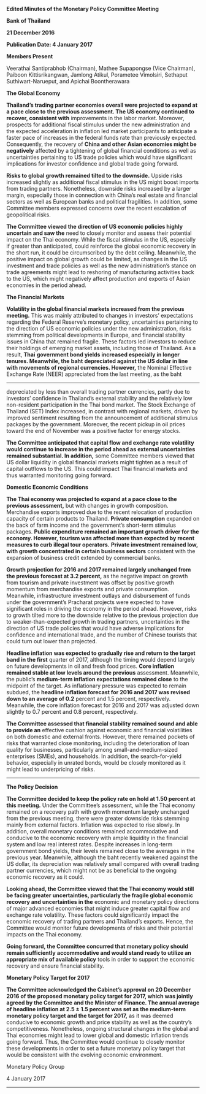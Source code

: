 **Edited Minutes of the Monetary Policy Committee Meeting**

**Bank of Thailand**

**21 December 2016**

**Publication Date: 4 January 2017**

**Members Present**

Veerathai Santiprabhob (Chairman), Mathee Supapongse (Vice Chairman), Paiboon
Kittisrikangwan, Jamlong Atikul, Porametee Vimolsiri, Sethaput Suthiwart-Narueput, and
Apichai Boontherawara

**The Global Economy**

**Thailand’s trading partner economies overall were projected to expand at a pace close to**
**the previous assessment. The US economy continued to recover, consistent with**
improvements in the labor market. Moreover, prospects for additional fiscal stimulus under
the new administration and the expected acceleration in inflation led market participants to
anticipate a faster pace of increases in the federal funds rate than previously expected.
Consequently, the recovery of **China and other Asian economies might be negatively**
affected by a tightening of global financial conditions as well as uncertainties pertaining to
US trade policies which would have significant implications for investor confidence and
global trade going forward.

**Risks to global growth remained tilted to the downside.** Upside risks increased slightly as
additional fiscal stimulus in the US might boost imports from trading partners. Nonetheless,
downside risks increased by a larger margin, especially those in connection with China’s real
estate and financial sectors as well as European banks and political fragilities. In addition,
some Committee members expressed concerns over the recent escalation of geopolitical
risks.

**The Committee viewed the direction of US economic policies highly uncertain and saw the**
need to closely monitor and assess their potential impact on the Thai economy. While the
fiscal stimulus in the US, especially if greater than anticipated, could reinforce the global
economic recovery in the short run, it could be circumscribed by the debt ceiling.
Meanwhile, the positive impact on global growth could be limited, as changes in the US
investment and trade policies as well as the new administration’s stance on trade
agreements might lead to reshoring of manufacturing activities back to the US, which might
negatively affect production and exports of Asian economies in the period ahead.

**The Financial Markets**

**Volatility in the global financial markets increased from the previous meeting.** This was
mainly attributed to changes in investors’ expectations regarding the Federal Reserve’s
monetary policy, uncertainties pertaining to the direction of US economic policies under the
new administration, risks stemming from political developments in Europe, and financial
stability issues in China that remained fragile. These factors led investors to reduce their
holdings of emerging market assets, including those of Thailand. As a result, **Thai**
**government bond yields increased especially in longer tenures. Meanwhile, the** **baht**
**depreciated against the US dollar in line with movements of regional currencies. However,**
the Nominal Effective Exchange Rate (NEER) appreciated from the last meeting, as the baht


-----

depreciated by less than overall trading partner currencies, partly due to investors’
confidence in Thailand’s external stability and the relatively low non-resident participation
in the Thai bond market. The Stock Exchange of Thailand (SET) Index increased, in contrast
with regional markets, driven by improved sentiment resulting from the announcement of
additional stimulus packages by the government. Moreover, the recent pickup in oil prices
toward the end of November was a positive factor for energy stocks.

**The Committee anticipated that capital flow and exchange rate volatility would continue**
**to increase in the period ahead as external uncertainties remained substantial. In addition,**
some Committee members viewed that US dollar liquidity in global financial markets might
tighten as a result of capital outflows to the US. This could impact Thai financial markets and
thus warranted monitoring going forward.

**Domestic Economic Conditions**

**The Thai economy was projected to expand at a pace close to the previous assessment,**
but with changes in growth composition. Merchandise exports improved due to the recent
relocation of production capacity of certain products to Thailand. **Private consumption**
expanded on the back of farm income and the government’s short-term stimulus packages.
**Public expenditure remained an important growth driver for the economy. However,**
**tourism was affected more than expected by recent measures to curb illegal tour operators.**
**Private investment remained low, with growth concentrated in certain business sectors**
consistent with the expansion of business credit extended by commercial banks.

**Growth projection for 2016 and 2017 remained largely unchanged from the previous**
**forecast at 3.2 percent,** as the negative impact on growth from tourism and private
investment was offset by positive growth momentum from merchandise exports and
private consumption. Meanwhile, infrastructure investment outlays and disbursement of
funds under the government’s Pracharat projects were expected to have significant roles in
driving the economy in the period ahead. However, risks to growth tilted more to the
downside relative to the previous projection due to weaker-than-expected growth in
trading partners, uncertainties in the direction of US trade policies that would have adverse
implications for confidence and international trade, and the number of Chinese tourists that
could turn out lower than projected.

**Headline inflation was expected to gradually rise and return to the target band in the first**
quarter of 2017, although the timing would depend largely on future developments in oil
and fresh food prices. **Core inflation remained stable at low levels around the previous**
assessment. Meanwhile, the public’s **medium-term inflation expectations remained close**
to the midpoint of the target. As inflationary pressure was expected to remain subdued, the
**headline inflation forecast for 2016 and 2017 was revised down to an average of 0.2**
percent and 1.5 percent, respectively. Meanwhile, the core inflation forecast for 2016 and
2017 was adjusted down slightly to 0.7 percent and 0.8 percent, respectively.

**The Committee assessed that financial stability remained sound and able to provide an**
effective cushion against economic and financial volatilities on both domestic and external
fronts. However, there remained pockets of risks that warranted close monitoring, including
the deterioration of loan quality for businesses, particularly among small-and-medium-sized
enterprises (SMEs), and households. In addition, the search-for-yield behavior, especially in
unrated bonds, would be closely monitored as it might lead to underpricing of risks.


-----

**The Policy Decision**

**The Committee decided to keep the policy rate on hold at 1.50 percent at this meeting.**
Under the Committee’s assessment, while the Thai economy remained on a recovery path
with growth momentum largely unchanged from the previous meeting, there were greater
downside risks stemming mainly from external factors. Inflation was expected to rise slowly.
In addition, overall monetary conditions remained accommodative and conducive to the
economic recovery with ample liquidity in the financial system and low real interest rates.
Despite increases in long-term government bond yields, their levels remained close to the
averages in the previous year. Meanwhile, although the baht recently weakened against the
US dollar, its depreciation was relatively small compared with overall trading partner
currencies, which might not be as beneficial to the ongoing economic recovery as it could.

**Looking ahead, the Committee viewed that the Thai economy would still be facing greater**
**uncertainties, particularly the fragile global economic recovery and uncertainties in the**
economic and monetary policy directions of major advanced economies that might induce
greater capital flow and exchange rate volatility. These factors could significantly impact the
economic recovery of trading partners and Thailand’s exports. Hence, the Committee would
monitor future developments of risks and their potential impacts on the Thai economy.

**Going forward, the Committee concurred that monetary policy should remain sufficiently**
**accommodative and would stand ready to utilize an appropriate mix of available policy**
tools in order to support the economic recovery and ensure financial stability.

**Monetary Policy Target for 2017**

**The Committee acknowledged the Cabinet’s approval on 20 December 2016 of the**
**proposed monetary policy target for 2017, which was jointly agreed by the Committee**
**and the Minister of Finance. The annual average of headline inflation at 2.5 ± 1.5 percent**
**was set as the medium-term monetary policy target and the target for 2017,** as it was
deemed conducive to economic growth and price stability as well as the country’s
competitiveness. Nonetheless, ongoing structural changes in the global and Thai economies
might lead to lower global and domestic inflation trends going forward. Thus, the
Committee would continue to closely monitor these developments in order to set a future
monetary policy target that would be consistent with the evolving economic environment.

Monetary Policy Group

4 January 2017


-----


